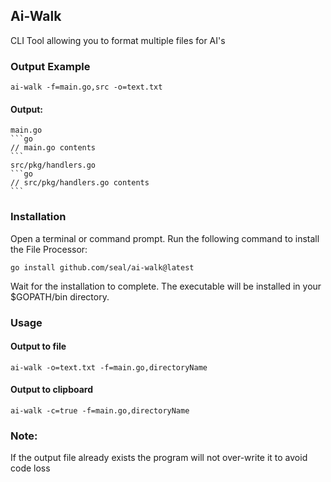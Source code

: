 ## Ai-Walk
CLI Tool allowing you to format multiple files for AI's 

### Output Example 
```
ai-walk -f=main.go,src -o=text.txt
```
#### Output:
~~~
main.go
```go
// main.go contents 
```
src/pkg/handlers.go
```go
// src/pkg/handlers.go contents
```
~~~
### Installation

Open a terminal or command prompt.
Run the following command to install the File Processor:
```
go install github.com/seal/ai-walk@latest
```
Wait for the installation to complete. The executable will be installed in your $GOPATH/bin directory.

### Usage


#### Output to file 
```
ai-walk -o=text.txt -f=main.go,directoryName
```

#### Output to clipboard
```
ai-walk -c=true -f=main.go,directoryName
```


### Note:
If the output file already exists the program will not over-write it to avoid code loss


